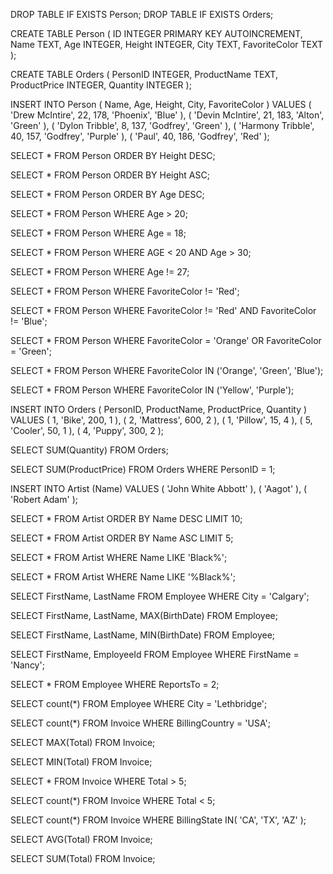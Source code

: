 DROP TABLE IF EXISTS Person;
DROP TABLE IF EXISTS Orders;

CREATE TABLE  Person (
  ID INTEGER PRIMARY KEY AUTOINCREMENT,
  Name TEXT,
  Age INTEGER,
  Height INTEGER,
  City TEXT,
  FavoriteColor TEXT
  );
  
CREATE TABLE Orders (
  PersonID INTEGER,
  ProductName TEXT,
  ProductPrice INTEGER,
  Quantity INTEGER
  );
  
  INSERT INTO Person ( Name, Age, Height, City, FavoriteColor ) 
  VALUES ( 'Drew McIntire', 22, 178, 'Phoenix', 'Blue' ),
  		 ( 'Devin McIntire', 21, 183, 'Alton', 'Green' ),
         ( 'Dylon Tribble', 8, 137, 'Godfrey', 'Green' ),
         ( 'Harmony Tribble', 40, 157, 'Godfrey', 'Purple' ),
         ( 'Paul', 40, 186, 'Godfrey', 'Red' );
    
SELECT * FROM Person
ORDER BY Height DESC;

SELECT * FROM Person
ORDER BY Height ASC;

SELECT * FROM Person
ORDER BY Age DESC;
  
SELECT * FROM Person
WHERE Age > 20;

SELECT * FROM Person
WHERE Age = 18;

SELECT * FROM Person
WHERE AGE < 20 AND Age > 30;

SELECT * FROM Person
WHERE Age != 27;

SELECT * FROM Person
WHERE FavoriteColor != 'Red';

SELECT * FROM Person
WHERE FavoriteColor != 'Red' AND FavoriteColor != 'Blue';

SELECT * FROM Person
WHERE FavoriteColor = 'Orange' OR FavoriteColor = 'Green';

SELECT * FROM Person
WHERE FavoriteColor IN ('Orange', 'Green', 'Blue');

SELECT * FROM Person
WHERE FavoriteColor IN ('Yellow', 'Purple');

INSERT INTO Orders ( PersonID, ProductName, ProductPrice, Quantity )
VALUES ( 1, 'Bike', 200, 1 ),
	   ( 2, 'Mattress', 600, 2 ),
       ( 1, 'Pillow', 15, 4 ),
       ( 5, 'Cooler', 50, 1 ),
       ( 4, 'Puppy', 300, 2 );
       
SELECT SUM(Quantity) FROM Orders;

SELECT SUM(ProductPrice) FROM Orders
WHERE PersonID = 1;

INSERT INTO Artist (Name) 
VALUES ( 'John White Abbott' ),
	   ( 'Aagot' ),
       ( 'Robert Adam' );
       
SELECT * FROM Artist
ORDER BY Name DESC LIMIT 10;

SELECT * FROM Artist
ORDER BY Name ASC LIMIT 5;

SELECT * FROM Artist
WHERE Name LIKE 'Black%';

SELECT * FROM Artist
WHERE Name LIKE '%Black%';

SELECT FirstName, LastName FROM Employee
WHERE City = 'Calgary';

SELECT FirstName, LastName, MAX(BirthDate) FROM Employee;

SELECT FirstName, LastName, MIN(BirthDate) FROM Employee;

SELECT FirstName, EmployeeId FROM Employee
WHERE FirstName = 'Nancy';

SELECT * FROM Employee 
WHERE ReportsTo = 2;

SELECT count(*) FROM Employee
WHERE City = 'Lethbridge';

SELECT count(*) FROM Invoice
WHERE BillingCountry = 'USA';

SELECT MAX(Total) FROM Invoice;

SELECT MIN(Total) FROM Invoice;

SELECT * FROM Invoice
WHERE Total > 5;

SELECT count(*) FROM Invoice
WHERE Total < 5;

SELECT count(*) FROM Invoice
WHERE BillingState IN( 'CA', 'TX', 'AZ' );

SELECT AVG(Total) FROM Invoice;

SELECT SUM(Total) FROM Invoice;

